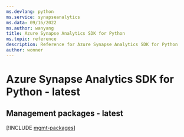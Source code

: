 ```yaml
---
ms.devlang: python
ms.service: synapseanalytics
ms.data: 09/16/2022
ms.author: wanyang
title: Azure Synapse Analytics SDK for Python
ms.topic: reference
description: Reference for Azure Synapse Analytics SDK for Python
author: wonner
---
```

# Azure Synapse Analytics SDK for Python - latest

## Management packages - latest
[!INCLUDE [mgmt-packages](synapse-analytics-mgmt-index.md)]